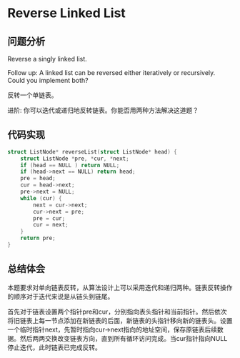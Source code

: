 #  Reverse Linked List

## 问题分析
Reverse a singly linked list.

Follow up: A linked list can be reversed either iteratively or recursively. Could you implement both?

反转一个单链表。

进阶: 你可以迭代或递归地反转链表。你能否用两种方法解决这道题？


## 代码实现
``` C
struct ListNode* reverseList(struct ListNode* head) {
    struct ListNode *pre, *cur, *next;
    if (head == NULL ) return NULL;
    if (head->next == NULL) return head;
    pre = head;
    cur = head->next;
    pre->next = NULL;
    while (cur) {
        next = cur->next;
        cur->next = pre;
        pre = cur;
        cur = next;
    }
    return pre;
}
```

## 总结体会

本题要求对单向链表反转，从算法设计上可以采用迭代和递归两种。链表反转操作的顺序对于迭代来说是从链头到链尾。

首先对于链表设置两个指针pre和cur，分别指向表头指针和当前指针。然后依次将旧链表上每一节点添加在新链表的后面，新链表的头指针移向新的链表头。设置一个临时指针next，先暂时指向cur->next指向的地址空间，保存原链表后续数据。然后两两交换改变链表方向，直到所有循环访问完成。当cur指针指向NULL停止迭代，此时链表已完成反转。